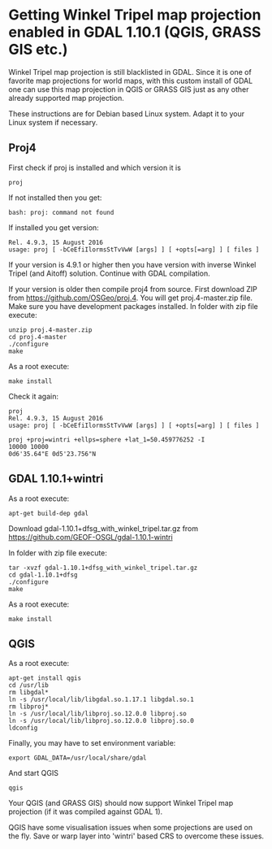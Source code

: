 
# Getting Winkel Tripel map projection enabled in GDAL 1.10.1 (QGIS, GRASS GIS etc.)

Winkel Tripel map projection is still blacklisted in GDAL. Since it is one of favorite map projections for world maps, with this custom install of GDAL one can use this map projection in QGIS or GRASS GIS just as any other already supported map projection.

These instructions are for Debian based Linux system. Adapt it to your Linux system if necessary.

## Proj4

First check if proj is installed and which version it is 
```
proj
```
If not installed then you get:
```
bash: proj: command not found
```
If installed you get version:
```
Rel. 4.9.3, 15 August 2016
usage: proj [ -bCeEfiIlormsStTvVwW [args] ] [ +opts[=arg] ] [ files ]
```
If your version is 4.9.1 or higher then you have version with inverse Winkel Tripel (and Aitoff) solution. Continue with GDAL compilation.

If your version is older then compile proj4 from source. First download ZIP from https://github.com/OSGeo/proj.4. You will get proj.4-master.zip file. Make sure you have development packages installed. In folder with zip file execute:
```
unzip proj.4-master.zip
cd proj.4-master
./configure
make
```
As a root execute:
```
make install
```
Check it again:
```
proj
Rel. 4.9.3, 15 August 2016
usage: proj [ -bCeEfiIlormsStTvVwW [args] ] [ +opts[=arg] ] [ files ]

proj +proj=wintri +ellps=sphere +lat_1=50.459776252 -I
10000 10000
0d6'35.64"E	0d5'23.756"N
```
## GDAL 1.10.1+wintri

As a root execute:
```
apt-get build-dep gdal
```
Download gdal-1.10.1+dfsg_with_winkel_tripel.tar.gz from https://github.com/GEOF-OSGL/gdal-1.10.1-wintri

In folder with zip file execute:
```
tar -xvzf gdal-1.10.1+dfsg_with_winkel_tripel.tar.gz
cd gdal-1.10.1+dfsg
./configure
make
```
As a root execute:

```
make install
```

## QGIS

As a root execute:
```
apt-get install qgis
cd /usr/lib
rm libgdal*
ln -s /usr/local/lib/libgdal.so.1.17.1 libgdal.so.1
rm libproj*
ln -s /usr/local/lib/libproj.so.12.0.0 libproj.so
ln -s /usr/local/lib/libproj.so.12.0.0 libproj.so.0
ldconfig
```
Finally, you may have to set environment variable:
```
export GDAL_DATA=/usr/local/share/gdal
```
And start QGIS
```
qgis
```

Your QGIS (and GRASS GIS) should now support Winkel Tripel map projection (if it was compiled against GDAL 1).

QGIS have some visualisation issues when some projections are used on the fly. Save or warp layer into 'wintri' based CRS to overcome these issues.
